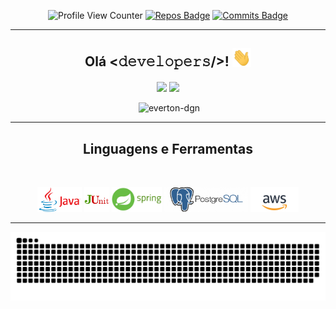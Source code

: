 <div align="center">
  
  ![Profile View Counter](https://komarev.com/ghpvc/?username=JohnatanT&color=blueviolet&style=plastic)
  [![Repos Badge](https://badges.pufler.dev/repos/JohnatanT?color=blueviolet&style=plastic)](https://badges.pufler.dev)
  [![Commits Badge](https://badges.pufler.dev/commits/yearly/JohnatanT?color=blueviolet&style=plastic)](https://badges.pufler.dev)
  
</div>

---
<h2 align="center">Olá <𝚍𝚎𝚟𝚎𝚕𝚘𝚙𝚎𝚛𝚜/>! <img src="https://github.com/JohnatanT/JohnatanT/blob/main/gif/Hi.gif" width="30px"></h2>

<div align="center">
  <img height="160em" align="center" src="https://github-readme-stats.vercel.app/api?username=JohnatanT&show_icons=true&theme=dracula"> 
  <img height="160em" align="center" src="https://github-readme-stats.vercel.app/api/top-langs/?username=JohnatanT&layout=compact&theme=dracula"> 
</div>

<br />

<div align="center">&nbsp;<img src="https://github-readme-streak-stats.herokuapp.com?user=JohnatanT&theme=dracula" alt="everton-dgn" /></div>
  
  
---

<h2 align="center">Linguagens e Ferramentas</h2>
<br>
<p align="center">
  <div align="center">
<code><img height="40" src="https://github.com/JohnatanT/JohnatanT/blob/main/img/Java-logo.png" title="HTML"></code>
<code><img height="40" src="https://github.com/JohnatanT/JohnatanT/blob/main/img/junit.png" title="HTML"></code>
<code><img height="40" src="https://github.com/JohnatanT/JohnatanT/blob/main/img/spring.png" title="HTML"></code>
<code><img height="40" src="https://github.com/JohnatanT/JohnatanT/blob/main/img/postgres.png" title="HTML"></code>
<code><img height="40" src="https://github.com/JohnatanT/JohnatanT/blob/main/img/aws.png" title="HTML"></code>

  </div>
  </p>

 ---


<div align="center">
  
![](https://github.com/Platane/snk/raw/output/github-contribution-grid-snake.svg)
  
  </div>
